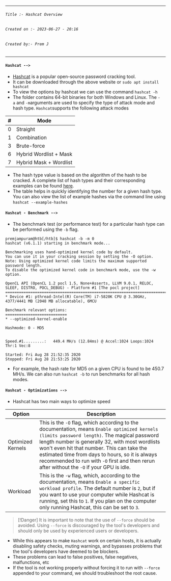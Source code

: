 
***
###### `Title :- Hashcat Overview`
###### `Created on :- 2023-06-27 - 20:16`
###### `Created by:- Prem J`
***

#### `Hashcat -->`

- [Hashcat](https://hashcat.net/hashcat/) is a popular open-source password cracking tool.
- It can be downloaded through the above website or `sudo apt install hashcat`
- To view the options by hashcat we can use the command `hashcat -h`
- The folder contains 64-bit binaries for both Windows and Linux. The `-a` and `-m`arguments are used to specify the type of attack mode and hash type. `Hashcat`supports the following attack modes

|**#**|**Mode**|
|---|---|
|0|Straight|
|1|Combination|
|3|Brute-force|
|6|Hybrid Wordlist + Mask|
|7|Hybrid Mask + Wordlist|

- The hash type value is based on the algorithm of the hash to be cracked. A complete list of hash types and their corresponding examples can be found [here](https://hashcat.net/wiki/doku.php?id=example_hashes). 
- The table helps in quickly identifying the number for a given hash type. You can also view the list of example hashes via the command line using `hashcat --example-hashes`

#### `Hashcat - Benchmark -->`

- The benchmark test (or performance test) for a particular hash type can be performed using the `-b` flag.

```shell-session
premjampuram@htb[/htb]$ hashcat -b -m 0
hashcat (v6.1.1) starting in benchmark mode...

Benchmarking uses hand-optimized kernel code by default.
You can use it in your cracking session by setting the -O option.
Note: Using optimized kernel code limits the maximum supported password length.
To disable the optimized kernel code in benchmark mode, use the -w option.

OpenCL API (OpenCL 1.2 pocl 1.5, None+Asserts, LLVM 9.0.1, RELOC, SLEEF, DISTRO, POCL_DEBUG) - Platform #1 [The pocl project]
=============================================================================================================================
* Device #1: pthread-Intel(R) Core(TM) i7-5820K CPU @ 3.30GHz, 4377/4441 MB (2048 MB allocatable), 6MCU

Benchmark relevant options:
===========================
* --optimized-kernel-enable

Hashmode: 0 - MD5


Speed.#1.........:   449.4 MH/s (12.84ms) @ Accel:1024 Loops:1024 Thr:1 Vec:8

Started: Fri Aug 28 21:52:35 2020
Stopped: Fri Aug 28 21:53:25 2020
```

- For example, the hash rate for MD5 on a given CPU is found to be 450.7 MH/s. We can also run `hashcat -b` to run benchmarks for all hash modes.

#### `Hashcat - Optimizations -->`

- Hashcat has two main ways to optimize speed

|Option|Description|
|---|---|
|Optimized Kernels|This is the `-O` flag, which according to the documentation, means `Enable optimized kernels (limits password length)`. The magical password length number is generally 32, with most wordlists won't even hit that number. This can take the estimated time from days to hours, so it is always recommended to run with `-O` first and then rerun after without the `-O` if your GPU is idle.|
|Workload|This is the `-w` flag, which, according to the documentation, means `Enable a specific workload profile`. The default number is `2`, but if you want to use your computer while Hashcat is running, set this to `1`. If you plan on the computer only running Hashcat, this can be set to `3`.|

>[!Danger]
>It is important to note that the use of `--force` should be avoided.
>Using `--force` is discouraged by the tool's developers and should only be used by experienced users or developers.

- While this appears to make `Hashcat` work on certain hosts, it is actually disabling safety checks, muting warnings, and bypasses problems that the tool's developers have deemed to be blockers.
- These problems can lead to false positives, false negatives, malfunctions, etc
- If the tool is not working properly without forcing it to run with `--force` appended to your command, we should troubleshoot the root cause.